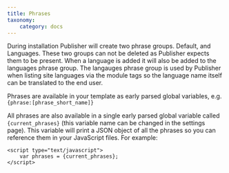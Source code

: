 ```yaml
---
title: Phrases
taxonomy:
    category: docs
---
```


During installation Publisher will create two phrase groups. Default, and Languages. These two groups can not be deleted as Publisher expects them to be present. When a language is added it will also be added to the languages phrase group. The langauges phrase group is used by Publisher when listing site languages via the module tags so the language name itself can be translated to the end user.

Phrases are available in your template as early parsed global variables, e.g. ``{phrase:[phrase_short_name]}``

All phrases are also available in a single early parsed global variable called ``{current_phrases}`` (this variable name can be changed in the settings page). This variable will print a JSON object of all the phrases so you can reference them in your JavaScript files. For example:

```
<script type="text/javascript">
    var phrases = {current_phrases};
</script>
```
